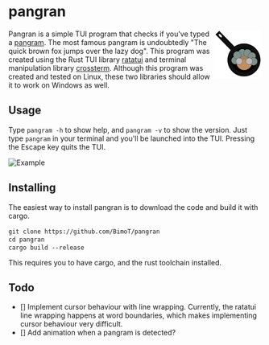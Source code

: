 # pangran

<img align="right" src="https://raw.githubusercontent.com/BimoT/pangran/main/assets/logo.svg" alt="pangran logo">

Pangran is a simple TUI program that checks if you've typed a [pangram](https://en.wikipedia.org/wiki/Pangram). The most famous pangram is undoubtedly "The quick brown fox jumps over the lazy dog". This program was created using the Rust TUI library [ratatui](https://github.com/tui-rs-revival/ratatui) and terminal manipulation library [crossterm](https://github.com/crossterm-rs/crossterm). Although this program was created and tested on Linux, these two libraries should allow it to work on Windows as well.

## Usage

Type `pangram -h` to show help, and `pangram -v` to show the version.
Just type `pangram` in your terminal and you'll be launched into the TUI. Pressing the Escape key quits the TUI.

![Example]("https://raw.githubusercontent.com/BimoT/pangran/main/assets/example.gif")

## Installing

The easiest way to install pangran is to download the code and build it with cargo.

```
git clone https://github.com/BimoT/pangran
cd pangran
cargo build --release
```
This requires you to have cargo, and the rust toolchain installed.

## Todo

- [] Implement cursor behaviour with line wrapping. Currently, the ratatui line wrapping happens at word boundaries, which makes implementing cursor behaviour very difficult.
- [] Add animation when a pangram is detected?
